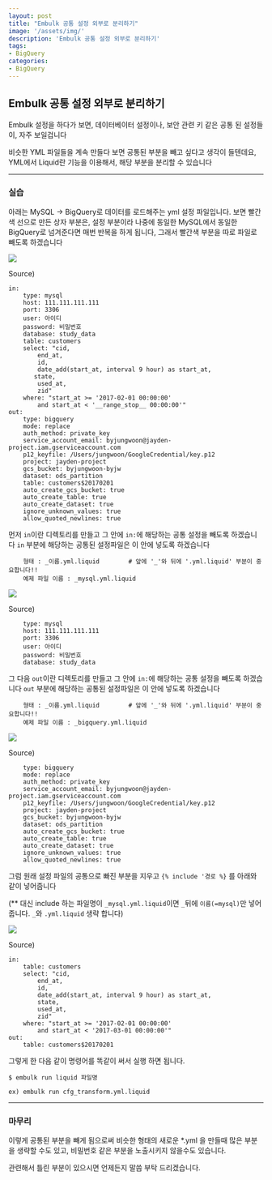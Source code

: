 ```yaml
---
layout: post
title: "Embulk 공통 설정 외부로 분리하기"
image: '/assets/img/'
description: 'Embulk 공통 설정 외부로 분리하기'
tags:
- BigQuery
categories:
- BigQuery
---
```



## Embulk 공통 설정 외부로 분리하기

Embulk 설정을 하다가 보면, 데이터베이터 설정이나, 보안 관련 키 같은 공통 된 설정들이, 자주 보일겁니다

비슷한 YML 파일들을 계속 만들다 보면 공통된 부분을 빼고 싶다고 생각이 들텐데요, YML에서 Liquid란 기능을 이용해서,
해당 부분을 분리할 수 있습니다

---

### 실습

아래는 MySQL -> BigQuery로 데이터를 로드해주는 yml 설정 파일입니다. 보면 빨간색 선으로 만든 상자 부분은, 설정 부분이라
나중에 동일한 MySQL에서 동일한 BigQuery로 넘겨준다면 매번 반복을 하게 됩니다, 그래서 빨간색 부분을 따로 파일로 빼도록 하겠습니다

![](https://cdn-images-1.medium.com/max/2000/1*kwj-ieFTFQeLY00sm7RskA.png)

Source)

```
in:
    type: mysql
    host: 111.111.111.111
    port: 3306
    user: 아이디
    password: 비밀번호
    database: study_data
    table: customers
    select: "cid,
        end_at,
        id,
        date_add(start_at, interval 9 hour) as start_at,
       state,
        used_at,
        zid"
    where: "start_at >= '2017-02-01 00:00:00'
        and start_at < '__range_stop__ 00:00:00'"
out:
    type: bigquery
    mode: replace
    auth_method: private_key
    service_account_email: byjungwoon@jayden-project.iam.gserviceaccount.com
    p12_keyfile: /Users/jungwoon/GoogleCredential/key.p12
    project: jayden-project
    gcs_bucket: byjungwoon-byjw
    dataset: ods_partition
    table: customers$20170201
    auto_create_gcs_bucket: true
    auto_create_table: true
    auto_create_dataset: true
    ignore_unknown_values: true
    allow_quoted_newlines: true
```

먼저 `in`이란 디렉토리를 만들고 그 안에 `in:`에 해당하는 공통 설정을 빼도록 하겠습니다
`in` 부분에 해당하는 공통된 설정파일은 이 안에 넣도록 하겠습니다

```
    형태 : _이름.yml.liquid        # 앞에 '_'와 뒤에 '.yml.liquid' 부분이 중요합니다!! 
    예제 파일 이름 : _mysql.yml.liquid
```

![](https://cdn-images-1.medium.com/max/2000/1*7BCd0qrerLczlAqtp2mPGw.png)

Source)

```
    type: mysql
    host: 111.111.111.111
    port: 3306
    user: 아이디
    password: 비밀번호
    database: study_data
```

그 다음 `out`이란 디렉토리를 만들고 그 안에 `in:`에 해당하는 공통 설정을 빼도록 하겠습니다
`out` 부분에 해당하는 공통된 설정파일은 이 안에 넣도록 하겠습니다

```
    형태 : _이름.yml.liquid        # 앞에 '_'와 뒤에 '.yml.liquid' 부분이 중요합니다!! 
    예제 파일 이름 : _bigquery.yml.liquid
```

![](https://cdn-images-1.medium.com/max/2000/1*ZzMyUL1BCkI-Ps8aoMfTVg.png)

Source)

```
    type: bigquery
    mode: replace
    auth_method: private_key
    service_account_email: byjungwoon@jayden-project.iam.gserviceaccount.com
    p12_keyfile: /Users/jungwoon/GoogleCredential/key.p12
    project: jayden-project
    gcs_bucket: byjungwoon-byjw
    dataset: ods_partition
    auto_create_gcs_bucket: true
    auto_create_table: true
    auto_create_dataset: true
    ignore_unknown_values: true
    allow_quoted_newlines: true
```


그럼 원래 설정 파일의 공통으로 빠진 부분을 지우고 `{% include '경로 %}` 를 아래와 같이 넣어줍니다

(** 대신 include 하는 파일명이 `_mysql.yml.liquid`이면 `_`뒤에 `이름(=mysql)`만 넣어줍니다. `_`와 `.yml.liquid` 생략 합니다)

![](https://cdn-images-1.medium.com/max/2000/1*XSTzYH7ZakxTZdYHwqHecw.png)

Source)

```
in:
    table: customers
    select: "cid,
        end_at,
        id,
        date_add(start_at, interval 9 hour) as start_at,
        state,
        used_at,
        zid"
    where: "start_at >= '2017-02-01 00:00:00'
        and start_at < '2017-03-01 00:00:00'"
out:
    table: customers$20170201
```

그렇게 한 다음 같이 명령어를 똑같이 써서 실행 하면 됩니다.

```
$ embulk run liquid 파일명

ex) embulk run cfg_transform.yml.liquid
``` 

---

### 마무리

이렇게 공통된 부분을 빼게 됨으로써 비슷한 형태의 새로운 *.yml 을 만들때 많은 부분을 생략할 수도 있고,
비밀번호 같은 부분을 노출시키지 않을수도 있습니다.
 
관련해서 틀린 부분이 있으시면 언제든지 말씀 부탁 드리겠습니다.